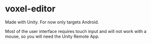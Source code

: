 # voxel-editor

Made with Unity. For now only targets Android.

Most of the user interface requires touch input and will not work with a mouse, so you will need the Unity Remote App.
